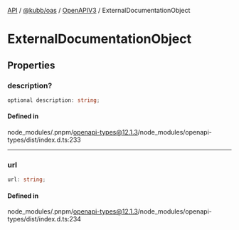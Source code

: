 [API](../../../../../packages.md) / [@kubb/oas](../../../index.md) / [OpenAPIV3](../index.md) / ExternalDocumentationObject

# ExternalDocumentationObject

## Properties

### description?

```ts
optional description: string;
```

#### Defined in

node\_modules/.pnpm/openapi-types@12.1.3/node\_modules/openapi-types/dist/index.d.ts:233

***

### url

```ts
url: string;
```

#### Defined in

node\_modules/.pnpm/openapi-types@12.1.3/node\_modules/openapi-types/dist/index.d.ts:234
